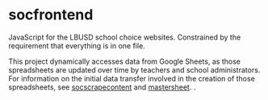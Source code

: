 # socfrontend
JavaScript for the LBUSD school choice websites. Constrained by the requirement that everything is in one file.

This project dynamically accesses data from Google Sheets, as those spreadsheets are updated over time by teachers and school administrators. For information on the initial data transfer involved in the creation of those spreadsheets, see [socscrapecontent](https://github.com/petervdonovan/socscrapecontent/) and [mastersheet](https://github.com/petervdonovan/mastersheet/).
.
